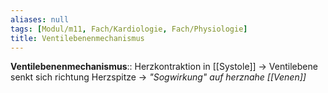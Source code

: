 ```yaml
---
aliases: null
tags: [Modul/m11, Fach/Kardiologie, Fach/Physiologie]
title: Ventilebenenmechanismus
---
```

**Ventilebenenmechanismus**:: Herzkontraktion in [[Systole]] → Ventilebene senkt sich richtung Herzspitze → *"Sogwirkung" auf herznahe [[Venen]]*